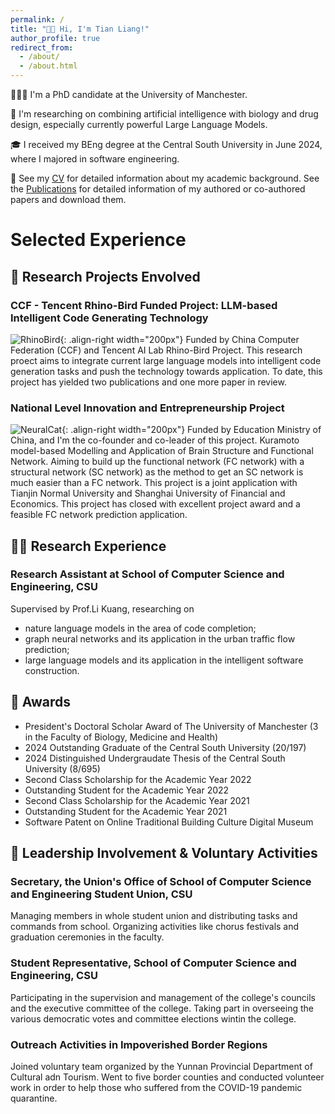 ```yaml
---
permalink: /
title: "👋🏼 Hi, I'm Tian Liang!"
author_profile: true
redirect_from: 
  - /about/
  - /about.html
---
```


👨🏻‍💻 I'm a PhD candidate at the University of Manchester.

🔬 I'm researching on combining artificial intelligence with biology and drug design, especially currently powerful Large Language Models.

🎓 I received my BEng degree at the Central South University in June 2024, where I majored in software engineering.

📜 See my [CV](https://leannetn.github.io/academicpage/cv) for detailed information about my academic background. See the [Publications](https://leannetn.github.io/academicpage/publications) for detailed information of my authored or co-authored papers and download them.

# Selected Experience

## 🤖 Research Projects Envolved

### CCF - Tencent Rhino-Bird Funded Project: LLM-based Intelligent Code Generating Technology

![RhinoBird](https://leannetn.github.io/academicpage/images/RhinoBrid.png){: .align-right width="200px"}
Funded by China Computer Federation (CCF) and Tencent AI Lab Rhino-Bird Project. This research proect aims to integrate current large language models into intelligent code generation tasks and push the technology towards application. To date, this project has yielded two publications and one more paper in review.

### National Level Innovation and Entrepreneurship Project

![NeuralCat](https://leannetn.github.io/academicpage/images/neuralcat.jpg){: .align-right width="200px"}
Funded by Education Ministry of China, and I'm  the co-founder and co-leader of this project. Kuramoto model-based Modelling and Application of Brain Structure and Functional Network. Aiming to build up the functional network (FC network) with a structural network (SC network) as the method to get an SC network is much easier than a FC network. This project is a joint application with Tianjin Normal University and Shanghai University of Financial and Economics. This project has closed with excellent project award and a feasible FC network prediction application.

## 👨‍🔬 Research Experience

### Research Assistant at School of Computer Science and Engineering, CSU
Supervised by Prof.Li Kuang, researching on
- nature language models in the area of code completion;
- graph neural networks and its application in the urban traffic flow prediction;
- large language models and its application in the intelligent software construction.

## 🥇 Awards
- President's Doctoral Scholar Award of The University of Manchester (3 in the Faculty of Biology, Medicine and Health)
- 2024 Outstanding Graduate of the Central South University (20/197)
- 2024 Distinguished Undergraudate Thesis of the Central South University (8/695)
- Second Class Scholarship for the Academic Year 2022
- Outstanding Student for the Academic Year 2022
- Second Class Scholarship for the Academic Year 2021
- Outstanding Student for the Academic Year 2021
- Software Patent on Online Traditional Building Culture Digital Museum

## 🦾 Leadership Involvement & Voluntary Activities
### Secretary, the Union's Office of School of Computer Science and Engineering Student Union, CSU
Managing members in whole student union and distributing tasks and commands from school. Organizing activities like chorus festivals and graduation ceremonies in the faculty.

### Student Representative, School of Computer Science and Engineering, CSU
Participating in the supervision and management of the college's councils and the executive committee of the college. Taking part in overseeing the various democratic votes and committee elections wintin the college.

### Outreach Activities in Impoverished Border Regions
Joined voluntary team organized by the Yunnan Provincial Department of Cultural adn Tourism. Went to five border counties and conducted volunteer work in order to help those who suffered from the COVID-19 pandemic quarantine.